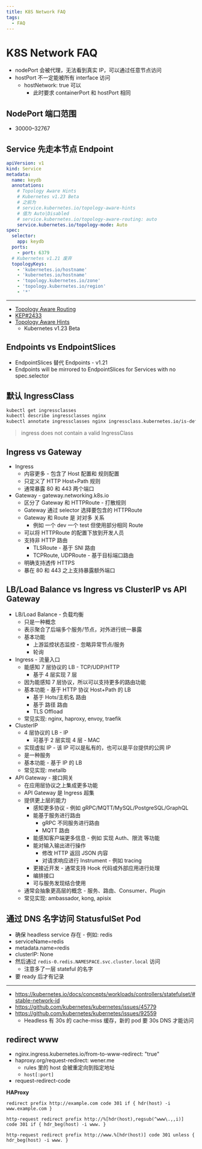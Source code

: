 ```yaml
---
title: K8S Network FAQ
tags:
  - FAQ
---
```


# K8S Network FAQ

- nodePort 会被代理，无法看到真实 IP，可以通过任意节点访问
- hostPort 不一定能被所有 interface 访问
  - hostNetwork: true 可以
    - 此时要求 containerPort 和 hostPort 相同

## NodePort 端口范围

- 30000–32767

## Service 先走本节点 Endpoint

```yaml
apiVersion: v1
kind: Service
metadata:
  name: keydb
  annotations:
    # Topology Aware Hints
    # Kubernetes v1.23 Beta
    # 之前为
    # service.kubernetes.io/topology-aware-hints
    # 值为 Auto|Disabled
    # service.kubernetes.io/topology-aware-routing: auto
    service.kubernetes.io/topology-mode: Auto
spec:
  selector:
    app: keydb
  ports:
    - port: 6379
  # Kubernetes v1.21 废弃
  topologyKeys:
    - 'kubernetes.io/hostname'
    - 'kubernetes.io/hostname'
    - 'topology.kubernetes.io/zone'
    - 'topology.kubernetes.io/region'
    - '*'
```

---

- [Topology Aware Routing](https://kubernetes.io/docs/concepts/services-networking/topology-aware-routing/)
- [KEP#2433](https://github.com/kubernetes/enhancements/blob/master/keps/sig-network/2433-topology-aware-hints/README.md)
- [Topology Aware Hints](https://kubernetes.io/docs/concepts/services-networking/topology-aware-hints/)
  - Kubernetes v1.23 Beta

## Endpoints vs EndpointSlices

- EndpointSlices 替代 Endpoints - v1.21
- Endpoints will be mirrored to EndpointSlices for Services with no spec.selector

## 默认 IngressClass

```bash
kubectl get ingressclasses
kubectl describe ingressclasses nginx
kubectl annotate ingressclasses nginx ingressclass.kubernetes.io/is-default-class=true
```

> ingress does not contain a valid IngressClass

## Ingress vs Gateway

- Ingress
  - 内容更多 - 包含了 Host 配置和 规则配置
  - 只定义了 HTTP Host+Path 规则
  - 通常暴露 80 和 443 两个端口
- Gateway - gateway.networking.k8s.io
  - 区分了 Gateway 和 HTTPRoute - 打散规则
  - Gateway 通过 selector 选择要包含的 HTTPRoute
  - Gateway 和 Route 是 对对多 关系
    - 例如 一个 dev 一个 test 但使用部分相同 Route
  - 可以将 HTTPRoute 的配置下放到开发人员
  - 支持非 HTTP 路由
    - TLSRoute - 基于 SNI 路由
    - TCPRoute, UDPRoute - 基于目标端口路由
  - 明确支持透传 HTTPS
  - 暴在 80 和 443 之上支持暴露额外端口

## LB/Load Balance vs Ingress vs ClusterIP vs API Gateway

- LB/Load Balance - 负载均衡
  - 只是一种概念
  - 表示聚合了后端多个服务/节点，对外进行统一暴露
  - 基本功能
    - 上游监控状态监控 - 忽略异常节点/服务
    - 轮询
- Ingress - 流量入口
  - 能感知 7 层协议的 LB - TCP/UDP/HTTP
    - 基于 4 层实现 7 层
  - 因为能感知 7 层协议，所以可以支持更多的路由功能
  - 基本功能 - 基于 HTTP 协议 Host+Path 的 LB
    - 基于 Hots/主机名 路由
    - 基于 路径 路由
    - TLS Offload
  - 常见实现: nginx, haproxy, envoy, traefik
- ClusterIP
  - 4 层协议的 LB - IP
    - 可基于 2 层实现 4 层 - MAC
  - 实现虚拟 IP - 该 IP 可以是私有的，也可以是平台提供的公网 IP
  - 是一种服务
  - 基本功能 - 基于 IP 的 LB
  - 常见实现: metallb
- API Gateway - 接口网关
  - 在应用层协议之上集成更多功能
  - API Gateway 是 Ingress 超集
  - 提供更上层的能力
    - 感知更多协议 - 例如 gRPC/MQTT/MySQL/PostgreSQL/GraphQL
    - 能基于服务进行路由
      - gRPC 不同服务进行路由
      - MQTT 路由
    - 能感知客户端更多信息 - 例如 实现 Auth、限流 等功能
    - 能对输入输出进行操作
      - 修改 HTTP 返回 JSON 内容
      - 对请求响应进行 Instrument - 例如 tracing
    - 更接近开发 - 通常支持 Hook 代码或外部应用进行处理
    - 编排接口
    - 可与服务发现结合使用
  - 通常会抽象更高层的概念 - 服务、路由、Consumer、Plugin
  - 常见实现: ambassador, kong, apisix

## 通过 DNS 名字访问 StatusfulSet Pod

- 确保 headless service 存在 - 例如: redis
- serviceName=redis
- metadata.name=redis
- clusterIP: None
- 然后通过 `redis-0.redis.NAMESPACE.svc.cluster.local` 访问
  - 注意多了一层 stateful 的名字
- 要 ready 后才有记录

---

- https://kubernetes.io/docs/concepts/workloads/controllers/statefulset/#stable-network-id
- https://github.com/kubernetes/kubernetes/issues/45779
- https://github.com/kubernetes/kubernetes/issues/92559
  - Headless 有 30s 的 cache-miss 缓存，新的 pod 要 30s DNS 才能访问

## redirect www

- nginx.ingress.kubernetes.io/from-to-www-redirect: "true"
- haproxy.org/request-redirect: wener.me
  - rules 里的 host 会被重定向到指定地址
  - `host[:port]`
- request-redirect-code

**HAProxy**

```
redirect prefix http://example.com code 301 if { hdr(host) -i www.example.com }

http-request redirect prefix http://%[hdr(host),regsub(^www\.,,i)] code 301 if { hdr_beg(host) -i www. }

http-request redirect prefix http://www.%[hdr(host)] code 301 unless { hdr_beg(host) -i www. }
```
